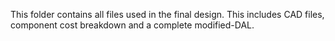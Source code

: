 This folder contains all files used in the final design. This includes CAD files, component cost breakdown and a complete modified-DAL. 
